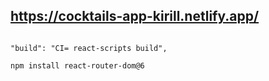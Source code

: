 ## https://cocktails-app-kirill.netlify.app/

```

"build": "CI= react-scripts build",

```

```sh
npm install react-router-dom@6
```
